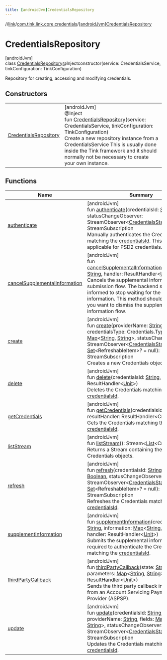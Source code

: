 ```yaml
---
title: [androidJvm]CredentialsRepository
---
```

//[link](../../../index.html)/[com.tink.link.core.credentials](../index.html)/[[androidJvm]CredentialsRepository](index.html)



# CredentialsRepository



[androidJvm]\
class [CredentialsRepository](index.html)@Injectconstructor(service: CredentialsService, tinkConfiguration: TinkConfiguration)

Repository for creating, accessing and modifying credentials.



## Constructors


| | |
|---|---|
| [CredentialsRepository](-credentials-repository.html) | [androidJvm]<br>@Inject<br>fun [CredentialsRepository](-credentials-repository.html)(service: CredentialsService, tinkConfiguration: TinkConfiguration)<br>Create a new repository instance from a CredentialsService This is usually done inside the Tink framework and it should normally not be necessary to create your own instance. |


## Functions


| Name | Summary |
|---|---|
| [authenticate](authenticate.html) | [androidJvm]<br>fun [authenticate](authenticate.html)(credentialsId: [String](https://kotlinlang.org/api/latest/jvm/stdlib/kotlin/-string/index.html), statusChangeObserver: StreamObserver&lt;[CredentialsStatus](../[android-jvm]-credentials-status/index.html)&gt;): StreamSubscription<br>Manually authenticates the Credentials matching the [credentialsId](authenticate.html). This is only applicable for PSD2 credentials. |
| [cancelSupplementalInformation](cancel-supplemental-information.html) | [androidJvm]<br>fun [cancelSupplementalInformation](cancel-supplemental-information.html)(credentialsId: [String](https://kotlinlang.org/api/latest/jvm/stdlib/kotlin/-string/index.html), handler: ResultHandler&lt;[Unit](https://kotlinlang.org/api/latest/jvm/stdlib/kotlin/-unit/index.html)&gt;)<br>Cancels the supplemental information submission flow. The backend service is informed to stop waiting for the supplemental information. This method should be called if you want to dismiss the supplemental information flow. |
| [create](create.html) | [androidJvm]<br>fun [create](create.html)(providerName: [String](https://kotlinlang.org/api/latest/jvm/stdlib/kotlin/-string/index.html), credentialsType: Credentials.Type, fields: [Map](https://kotlinlang.org/api/latest/jvm/stdlib/kotlin.collections/-map/index.html)&lt;[String](https://kotlinlang.org/api/latest/jvm/stdlib/kotlin/-string/index.html), [String](https://kotlinlang.org/api/latest/jvm/stdlib/kotlin/-string/index.html)&gt;, statusChangeObserver: StreamObserver&lt;[CredentialsStatus](../[android-jvm]-credentials-status/index.html)&gt;, items: [Set](https://kotlinlang.org/api/latest/jvm/stdlib/kotlin.collections/-set/index.html)&lt;RefreshableItem&gt;? = null): StreamSubscription<br>Creates a new Credentials object. |
| [delete](delete.html) | [androidJvm]<br>fun [delete](delete.html)(credentialsId: [String](https://kotlinlang.org/api/latest/jvm/stdlib/kotlin/-string/index.html), resultHandler: ResultHandler&lt;[Unit](https://kotlinlang.org/api/latest/jvm/stdlib/kotlin/-unit/index.html)&gt;)<br>Deletes the Credentials matching the [credentialsId](delete.html). |
| [getCredentials](get-credentials.html) | [androidJvm]<br>fun [getCredentials](get-credentials.html)(credentialsId: [String](https://kotlinlang.org/api/latest/jvm/stdlib/kotlin/-string/index.html), resultHandler: ResultHandler&lt;Credentials&gt;)<br>Gets the Credentials matching the [credentialsId](get-credentials.html). |
| [listStream](list-stream.html) | [androidJvm]<br>fun [listStream](list-stream.html)(): Stream&lt;[List](https://kotlinlang.org/api/latest/jvm/stdlib/kotlin.collections/-list/index.html)&lt;Credentials&gt;&gt;<br>Returns a Stream containing the list of Credentials objects. |
| [refresh](refresh.html) | [androidJvm]<br>fun [refresh](refresh.html)(credentialsId: [String](https://kotlinlang.org/api/latest/jvm/stdlib/kotlin/-string/index.html), authenticate: [Boolean](https://kotlinlang.org/api/latest/jvm/stdlib/kotlin/-boolean/index.html), statusChangeObserver: StreamObserver&lt;[CredentialsStatus](../[android-jvm]-credentials-status/index.html)&gt;, items: [Set](https://kotlinlang.org/api/latest/jvm/stdlib/kotlin.collections/-set/index.html)&lt;RefreshableItem&gt;? = null): StreamSubscription<br>Refreshes the Credentials matching the [credentialsId](refresh.html). |
| [supplementInformation](supplement-information.html) | [androidJvm]<br>fun [supplementInformation](supplement-information.html)(credentialsId: [String](https://kotlinlang.org/api/latest/jvm/stdlib/kotlin/-string/index.html), information: [Map](https://kotlinlang.org/api/latest/jvm/stdlib/kotlin.collections/-map/index.html)&lt;[String](https://kotlinlang.org/api/latest/jvm/stdlib/kotlin/-string/index.html), [String](https://kotlinlang.org/api/latest/jvm/stdlib/kotlin/-string/index.html)&gt;, handler: ResultHandler&lt;[Unit](https://kotlinlang.org/api/latest/jvm/stdlib/kotlin/-unit/index.html)&gt;)<br>Submits the supplemental information required to authenticate the Credentials matching the [credentialsId](supplement-information.html). |
| [thirdPartyCallback](third-party-callback.html) | [androidJvm]<br>fun [thirdPartyCallback](third-party-callback.html)(state: [String](https://kotlinlang.org/api/latest/jvm/stdlib/kotlin/-string/index.html), parameters: [Map](https://kotlinlang.org/api/latest/jvm/stdlib/kotlin.collections/-map/index.html)&lt;[String](https://kotlinlang.org/api/latest/jvm/stdlib/kotlin/-string/index.html), [String](https://kotlinlang.org/api/latest/jvm/stdlib/kotlin/-string/index.html)&gt;, handler: ResultHandler&lt;[Unit](https://kotlinlang.org/api/latest/jvm/stdlib/kotlin/-unit/index.html)&gt;)<br>Sends the third party callback information from an Account Servicing Payment Service Provider (ASPSP). |
| [update](update.html) | [androidJvm]<br>fun [update](update.html)(credentialsId: [String](https://kotlinlang.org/api/latest/jvm/stdlib/kotlin/-string/index.html), providerName: [String](https://kotlinlang.org/api/latest/jvm/stdlib/kotlin/-string/index.html), fields: [Map](https://kotlinlang.org/api/latest/jvm/stdlib/kotlin.collections/-map/index.html)&lt;[String](https://kotlinlang.org/api/latest/jvm/stdlib/kotlin/-string/index.html), [String](https://kotlinlang.org/api/latest/jvm/stdlib/kotlin/-string/index.html)&gt;, statusChangeObserver: StreamObserver&lt;[CredentialsStatus](../[android-jvm]-credentials-status/index.html)&gt;): StreamSubscription<br>Updates the Credentials matching the [credentialsId](update.html). |

